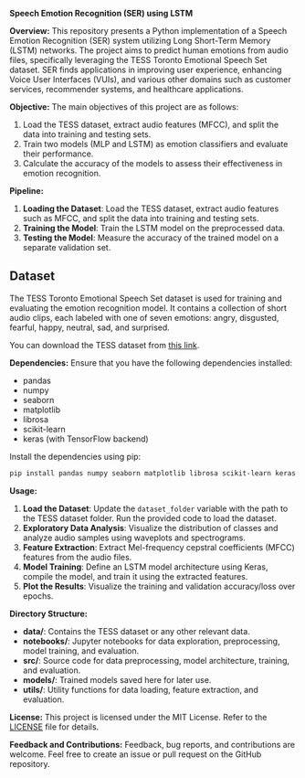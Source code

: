 **Speech Emotion Recognition (SER) using LSTM**

**Overview:**
This repository presents a Python implementation of a Speech Emotion Recognition (SER) system utilizing Long Short-Term Memory (LSTM) networks. The project aims to predict human emotions from audio files, specifically leveraging the TESS Toronto Emotional Speech Set dataset. SER finds applications in improving user experience, enhancing Voice User Interfaces (VUIs), and various other domains such as customer services, recommender systems, and healthcare applications.

**Objective:**
The main objectives of this project are as follows:
1. Load the TESS dataset, extract audio features (MFCC), and split the data into training and testing sets.
2. Train two models (MLP and LSTM) as emotion classifiers and evaluate their performance.
3. Calculate the accuracy of the models to assess their effectiveness in emotion recognition.

**Pipeline:**
1. **Loading the Dataset**: Load the TESS dataset, extract audio features such as MFCC, and split the data into training and testing sets.
2. **Training the Model**: Train the LSTM model on the preprocessed data.
3. **Testing the Model**: Measure the accuracy of the trained model on a separate validation set.

## Dataset
The TESS Toronto Emotional Speech Set dataset is used for training and evaluating the emotion recognition model. It contains a collection of short audio clips, each labeled with one of seven emotions: angry, disgusted, fearful, happy, neutral, sad, and surprised.

You can download the TESS dataset from [this link]([https://www.kaggle.com/datasets/ejlok1/toronto-emotional-speech-set-tess/download?datasetVersionNumber=1]).


**Dependencies:**
Ensure that you have the following dependencies installed:
- pandas
- numpy
- seaborn
- matplotlib
- librosa
- scikit-learn
- keras (with TensorFlow backend)

Install the dependencies using pip:
```bash
pip install pandas numpy seaborn matplotlib librosa scikit-learn keras
```

**Usage:**
1. **Load the Dataset**: Update the `dataset_folder` variable with the path to the TESS dataset folder. Run the provided code to load the dataset.
2. **Exploratory Data Analysis**: Visualize the distribution of classes and analyze audio samples using waveplots and spectrograms.
3. **Feature Extraction**: Extract Mel-frequency cepstral coefficients (MFCC) features from the audio files.
4. **Model Training**: Define an LSTM model architecture using Keras, compile the model, and train it using the extracted features.
5. **Plot the Results**: Visualize the training and validation accuracy/loss over epochs.

**Directory Structure:**
- **data/**: Contains the TESS dataset or any other relevant data.
- **notebooks/**: Jupyter notebooks for data exploration, preprocessing, model training, and evaluation.
- **src/**: Source code for data preprocessing, model architecture, training, and evaluation.
- **models/**: Trained models saved here for later use.
- **utils/**: Utility functions for data loading, feature extraction, and evaluation.

**License:**
This project is licensed under the MIT License. Refer to the [LICENSE](LICENSE) file for details.

**Feedback and Contributions:**
Feedback, bug reports, and contributions are welcome. Feel free to create an issue or pull request on the GitHub repository.
